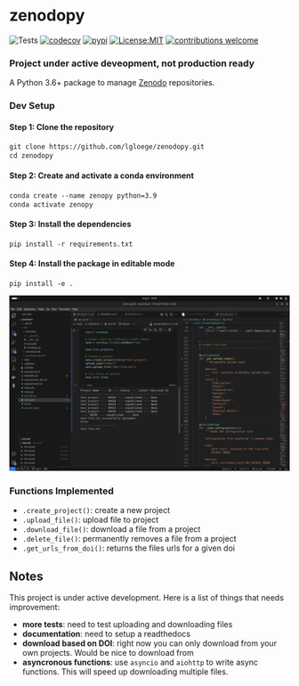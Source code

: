 # zenodopy

![Tests](https://github.com/lgloege/zenodopy/actions/workflows/tests.yaml/badge.svg)
[![codecov](https://codecov.io/gh/lgloege/zenodopy/branch/main/graph/badge.svg?token=FVCS71HPHC)](https://codecov.io/gh/lgloege/zenodopy)
[![pypi](https://badgen.net/pypi/v/zenodopy)](https://pypi.org/project/zenodopy)
[![License:MIT](https://img.shields.io/badge/License-MIT-lightgray.svg?style=flt-square)](https://opensource.org/licenses/MIT)
[![contributions welcome](https://img.shields.io/badge/contributions-welcome-brightgreen.svg?style=flat)](https://github.com/lgloege/zenodopy/issues)

### Project under active deveopment, not production ready

A Python 3.6+ package to manage [Zenodo](https://zenodo.org/) repositories.


### Dev Setup

#### Step 1: Clone the repository
```
git clone https://github.com/lgloege/zenodopy.git
cd zenodopy
```

#### Step 2: Create and activate a conda environment
```
conda create --name zenopy python=3.9
conda activate zenopy
```

#### Step 3: Install the dependencies
```
pip install -r requirements.txt
```

#### Step 4: Install the package in editable mode
```
pip install -e .
```
![Screenshot](assets/img/devsetup.png)


### Functions Implemented

- `.create_project()`: create a new project
- `.upload_file()`: upload file to project
- `.download_file()`: download a file from a project
- `.delete_file()`: permanently removes a file from a project
- `.get_urls_from_doi()`: returns the files urls for a given doi


Notes
-----

This project is under active development. Here is a list of things that needs improvement:

- **more tests**: need to test uploading and downloading files
- **documentation**: need to setup a readthedocs
- **download based on DOI**: right now you can only download from your own projects. Would be nice to download from
- **asyncronous functions**: use `asyncio` and `aiohttp` to write async functions. This will speed up downloading multiple files.

